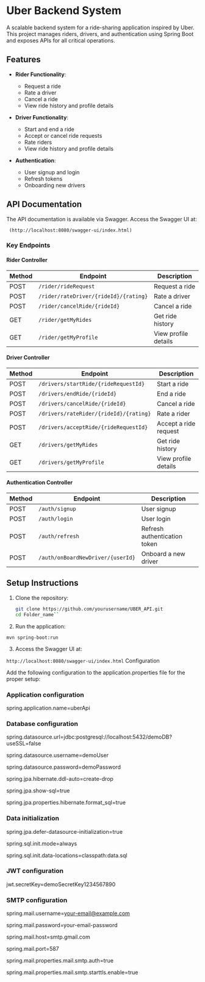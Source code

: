 # Uber Backend System

A scalable backend system for a ride-sharing application inspired by Uber. This project manages riders, drivers, and authentication using Spring Boot and exposes APIs for all critical operations.

## Features

- **Rider Functionality**:
  - Request a ride
  - Rate a driver
  - Cancel a ride
  - View ride history and profile details

- **Driver Functionality**:
  - Start and end a ride
  - Accept or cancel ride requests
  - Rate riders
  - View ride history and profile details

- **Authentication**:
  - User signup and login
  - Refresh tokens
  - Onboarding new drivers

## API Documentation

The API documentation is available via Swagger. Access the Swagger UI at:

``` (http://localhost:8080/swagger-ui/index.html)```



### Key Endpoints

#### Rider Controller

| Method | Endpoint                                  | Description                |
|--------|------------------------------------------|----------------------------|
| POST   | `/rider/rideRequest`                     | Request a ride             |
| POST   | `/rider/rateDriver/{rideId}/{rating}`    | Rate a driver              |
| POST   | `/rider/cancelRide/{rideId}`             | Cancel a ride              |
| GET    | `/rider/getMyRides`                      | Get ride history           |
| GET    | `/rider/getMyProfile`                    | View profile details       |

#### Driver Controller

| Method | Endpoint                                  | Description                |
|--------|------------------------------------------|----------------------------|
| POST   | `/drivers/startRide/{rideRequestId}`     | Start a ride               |
| POST   | `/drivers/endRide/{rideId}`              | End a ride                 |
| POST   | `/drivers/cancelRide/{rideId}`           | Cancel a ride              |
| POST   | `/drivers/rateRider/{rideId}/{rating}`   | Rate a rider               |
| POST   | `/drivers/acceptRide/{rideRequestId}`    | Accept a ride request      |
| GET    | `/drivers/getMyRides`                    | Get ride history           |
| GET    | `/drivers/getMyProfile`                  | View profile details       |

#### Authentication Controller

| Method | Endpoint                                  | Description                |
|--------|------------------------------------------|----------------------------|
| POST   | `/auth/signup`                           | User signup                |
| POST   | `/auth/login`                            | User login                 |
| POST   | `/auth/refresh`                          | Refresh authentication token |
| POST   | `/auth/onBoardNewDriver/{userId}`        | Onboard a new driver       |

## Setup Instructions

1. Clone the repository:
   ```bash
   git clone https://github.com/yourusername/UBER_API.git
   cd Folder_name``


2. Run the application:

```mvn spring-boot:run```

3. Access the Swagger UI at:

```http://localhost:8080/swagger-ui/index.html```
Configuration

Add the following configuration to the application.properties file for the proper setup:

### Application configuration
spring.application.name=uberApi

### Database configuration
spring.datasource.url=jdbc:postgresql://localhost:5432/demoDB?useSSL=false

spring.datasource.username=demoUser

spring.datasource.password=demoPassword

spring.jpa.hibernate.ddl-auto=create-drop

spring.jpa.show-sql=true

spring.jpa.properties.hibernate.format_sql=true

### Data initialization
spring.jpa.defer-datasource-initialization=true

spring.sql.init.mode=always

spring.sql.init.data-locations=classpath:data.sql

### JWT configuration
jwt.secretKey=demoSecretKey1234567890

### SMTP configuration
spring.mail.username=your-email@example.com

spring.mail.password=your-email-password

spring.mail.host=smtp.gmail.com

spring.mail.port=587

spring.mail.properties.mail.smtp.auth=true

spring.mail.properties.mail.smtp.starttls.enable=true
